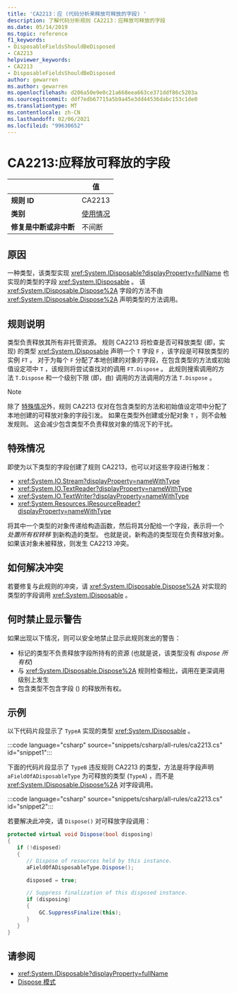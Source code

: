 ```yaml
---
title: 'CA2213：应 (代码分析来释放可释放的字段) '
description: 了解代码分析规则 CA2213：应释放可释放的字段
ms.date: 05/14/2019
ms.topic: reference
f1_keywords:
- DisposableFieldsShouldBeDisposed
- CA2213
helpviewer_keywords:
- CA2213
- DisposableFieldsShouldBeDisposed
author: gewarren
ms.author: gewarren
ms.openlocfilehash: d206a50e9e0c21a668eea663ce371ddf86c5203a
ms.sourcegitcommit: ddf7edb67715a5b9a45e3dd44536dabc153c1de0
ms.translationtype: MT
ms.contentlocale: zh-CN
ms.lasthandoff: 02/06/2021
ms.locfileid: "99630652"
---
```

# <a name="ca2213-disposable-fields-should-be-disposed"></a>CA2213:应释放可释放的字段

| | 值 |
|-|-|
| **规则 ID** |CA2213|
| **类别** |[使用情况](usage-warnings.md)|
| **修复是中断或非中断** |不间断|

## <a name="cause"></a>原因

一种类型，该类型实现 <xref:System.IDisposable?displayProperty=fullName> 也实现的类型的字段 <xref:System.IDisposable> 。 该 <xref:System.IDisposable.Dispose%2A> 字段的方法不由 <xref:System.IDisposable.Dispose%2A> 声明类型的方法调用。

## <a name="rule-description"></a>规则说明

类型负责释放其所有非托管资源。 规则 CA2213 将检查是否可释放类型 (即，实现) 的类型 <xref:System.IDisposable> 声明一个 `T` 字段 `F` ，该字段是可释放类型的实例 `FT` 。 对于为每个 `F` 分配了本地创建的对象的字段，在包含类型的方法或初始值设定项中 `T` ，该规则将尝试查找对的调用 `FT.Dispose` 。 此规则搜索调用的方法 `T.Dispose` 和一个级别下限 (即，由) 调用的方法调用的方法 `T.Dispose` 。

> [!NOTE]
> 除了 [特殊情况](#special-cases)外，规则 CA2213 仅对在包含类型的方法和初始值设定项中分配了本地创建的可释放对象的字段引发。 如果在类型外创建或分配对象 `T` ，则不会触发规则。 这会减少包含类型不负责释放对象的情况下的干扰。

## <a name="special-cases"></a>特殊情况

即使为以下类型的字段创建了规则 CA2213，也可以对这些字段进行触发：

- <xref:System.IO.Stream?displayProperty=nameWithType>
- <xref:System.IO.TextReader?displayProperty=nameWithType>
- <xref:System.IO.TextWriter?displayProperty=nameWithType>
- <xref:System.Resources.IResourceReader?displayProperty=nameWithType>

将其中一个类型的对象传递给构造函数，然后将其分配给一个字段，表示将一个 *处置所有权转移* 到新构造的类型。 也就是说，新构造的类型现在负责释放对象。 如果该对象未被释放，则发生 CA2213 冲突。

## <a name="how-to-fix-violations"></a>如何解决冲突

若要修复与此规则的冲突，请 <xref:System.IDisposable.Dispose%2A> 对实现的类型的字段调用 <xref:System.IDisposable> 。

## <a name="when-to-suppress-warnings"></a>何时禁止显示警告

如果出现以下情况，则可以安全地禁止显示此规则发出的警告：

- 标记的类型不负责释放字段所持有的资源 (也就是说，该类型没有 *dispose 所有权*) 
- 与 <xref:System.IDisposable.Dispose%2A> 规则检查相比，调用在更深调用级别上发生
- 包含类型不包含字段 () 的释放所有权。

## <a name="example"></a>示例

以下代码片段显示了 `TypeA` 实现的类型 <xref:System.IDisposable> 。

:::code language="csharp" source="snippets/csharp/all-rules/ca2213.cs" id="snippet1":::

下面的代码片段显示了 `TypeB` 违反规则 CA2213 的类型，方法是将字段声明 `aFieldOfADisposableType` 为可释放的类型 (`TypeA`) ，而不是 <xref:System.IDisposable.Dispose%2A> 对字段调用。

:::code language="csharp" source="snippets/csharp/all-rules/ca2213.cs" id="snippet2":::

若要解决此冲突，请 `Dispose()` 对可释放字段调用：

```csharp
protected virtual void Dispose(bool disposing)
{
   if (!disposed)
   {
      // Dispose of resources held by this instance.
      aFieldOfADisposableType.Dispose();

      disposed = true;

      // Suppress finalization of this disposed instance.
      if (disposing)
      {
          GC.SuppressFinalize(this);
      }
   }
}
```

## <a name="see-also"></a>请参阅

- <xref:System.IDisposable?displayProperty=fullName>
- [Dispose 模式](../../../standard/garbage-collection/implementing-dispose.md)
